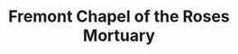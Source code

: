 ---
title: "Fremont Chapel of the Roses Mortuary"
url: /fremont/fremont-chapel-of-the-roses-mortuary/
shop: funeral directors
---